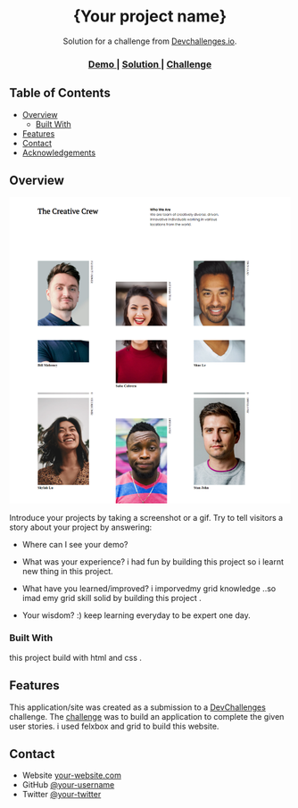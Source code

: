 <!-- Please update value in the {}  -->

<h1 align="center">{Your project name}</h1>

<div align="center">
   Solution for a challenge from  <a href="http://devchallenges.io" target="_blank">Devchallenges.io</a>.
</div>

<div align="center">
  <h3>
    <a href="https://{your-demo-link.your-domain}">
      Demo
    </a>
    <span> | </span>
    <a href="https://github.com/abkardev/my-team-page">
      Solution
    </a>
    <span> | </span>
    <a href="https://devchallenges.io/challenges/hhmesazsqgKXrTkYkt0U">
      Challenge
    </a>
  </h3>
</div>

<!-- TABLE OF CONTENTS -->

## Table of Contents

- [Overview](#overview)
  - [Built With](#built-with)
- [Features](#features)
- [Contact](#contact)
- [Acknowledgements](#acknowledgements)

<!-- OVERVIEW -->

## Overview

![screenshot](img/screenshot-127.0.0.1_8080-2021.11.08-22_39_08.png)

Introduce your projects by taking a screenshot or a gif. Try to tell visitors a story about your project by answering:

- Where can I see your demo?

- What was your experience?
i had fun by building this project so i learnt new thing in this project.
- What have you learned/improved?
i imporvedmy grid knowledge ..so imad emy grid skill solid by building this project .
- Your wisdom? :)
keep learning everyday to be expert one day.

### Built With
this project build with html and css .

## Features

<!-- List the features of your application or follow the template. Don't share the figma file here :) -->

This application/site was created as a submission to a [DevChallenges](https://devchallenges.io/challenges) challenge. The [challenge](https://devchallenges.io/challenges/hhmesazsqgKXrTkYkt0U) was to build an application to complete the given user stories. i used felxbox and grid to build this website.



## Contact

- Website [your-website.com](https://abkardev.github.io/me/)
- GitHub [@your-username](https://github.com/abkardev)
- Twitter [@your-twitter](https://{twitter.com/your-username})
